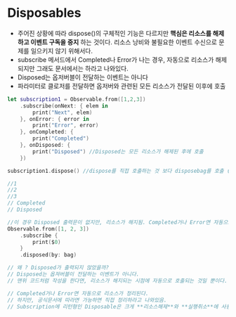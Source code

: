 # Disposables

- 주어진 상황에 따라 dispose()의 구체적인 기능은 다르지만 **핵심은 리소스를 해제하고 이벤트 구독을 중지**
하는 것이다. 리소스 낭비와 불필요한 이벤트 수신으로 문제를 일으키지 않기 위해서다.
- subscribe 메서드에서 Completed나 Error가 나는 경우, 자동으로 리소스가 해제되지만 그래도 문서에서는 하라고 나와있다.
- Disposed는 옵저버블이 전달하는 이벤트는 아니다
- 파라미터로 클로저를 전달하면 옵저버와 관련된 모든 리소스가 전달된 이후에 호출

```swift
let subscription1 = Observable.from([1,2,3])
    .subscribe(onNext: { elem in
        print("Next", elem)
    }, onError: { error in
        print("Error", error)
    }, onCompleted: {
        print("Completed")
    }, onDisposed: {
        print("Disposed") //Disposed는 모든 리소스가 해제된 후에 호출
    })

subscription1.dispose() //dispose를 직접 호출하는 것 보다 disposebag를 호출 (공식문서에서 권장)

//1
//2
//3
// Completed
// Disposed
```

```swift
//이 경우 Disposed 출력문이 없지만, 리소스가 해지됨. Completed거나 Error면 자동으로 해지됨.
Observable.from([1, 2, 3])
    .subscribe {
        print($0)
    }
    .disposed(by: bag)

// 왜 ? Disposed가 출력되지 않았을까?
// Disposed는 옵져버블이 전달하는 이벤트가 아니다.
// 맨위 코드처럼 작성을 한다면, 리소스가 해지되는 시점에 자동으로 호출되는 것일 뿐이다.

// Completed거나 Error면 자동으로 리소스가 정리된다.
// 하지만, 공식문서에 따라면 가능하면 직접 정리하라고 나와있음.
// Subscription에 리턴형인 Disposable은 크게 **리소스해제**와 **실행취소**에 사용됨
```